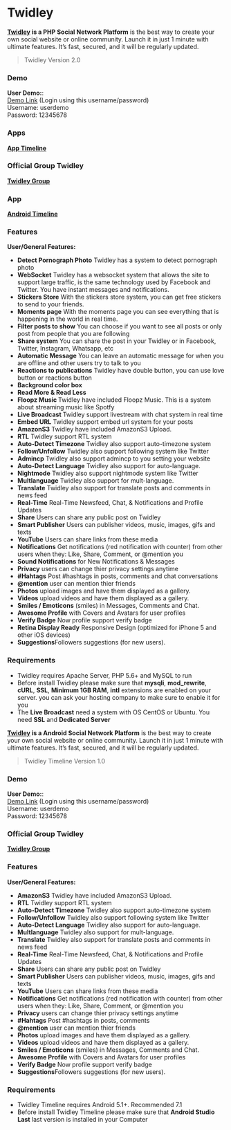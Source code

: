 # Twidley
<p>
    <strong><a href="https://www.twidley.com" rel="nofollow">Twidley</a> is a PHP Social Network Platform</strong> is the best way to create your own social website or online community. Launch it in just 1 minute with ultimate features. It’s fast, secured, and it will be regularly updated.
</p>

<blockquote>Twidley Version 2.0</blockquote>

<h3 id="item-description__demo">Demo</h3>
<p>
    <strong>User Demo:</strong>:<br>
    <a href="https://www.twidley.com/" rel="nofollow">Demo Link</a> (Login using this username/password)<br>
    Username: userdemo<br>
    Password: 12345678
</p>

<h3 id="item-description__demo">Apps</h3>
<p>
      <strong><a href="https://codecanyon.net/item/twidley-timeline-android-social-network/22595212">App Timeline</a></strong>
</p>

<h3 id="item-description__features">Official Group Twidley</h3>
<p>
      <strong>
                   <a href="https://www.facebook.com/groups/214954005822496/" rel="nofollow">Twidley Group</a>
      </strong>
</p>

<h3 id="item-description__app">App</h3>

<p>
      <strong>
                   <a href="https://play.google.com/store/apps/details?id=com.twidley.mrx.twidley" rel="nofollow">Android Timeline</a>
      </strong>
</p>
    
<h3 id="item-description__features">Features</h3>

<p><strong>User/General Features:</strong></p>


<ul>
   <li>
        <strong>Detect Pornograph Photo</strong> Twidley has a system to detect pornograph photo
    </li>
   <li>
        <strong>WebSocket</strong> Twidley has a websocket system that allows the site to support large traffic, is the same technology used by Facebook and Twitter.
You have instant messages and notifications.
    </li>
   <li>
        <strong>Stickers Store</strong> With the stickers store system, you can get free stickers to send to your friends.
    </li>
   <li>
        <strong>Moments page</strong> With the moments page you can see everything that is happening in the world in real time.
    </li>
   <li>
        <strong>Filter posts to show</strong> You can choose if you want to see all posts or only post from people that you are following
    </li>
   <li>
        <strong>Share system</strong> You can share the post in your Twidley or in Facebook, Twitter, Instagram, Whatsapp, etc
    </li>
   <li>
        <strong>Automatic Message</strong> You can leave an automatic message for when you are offline and other users try to talk to you
    </li>
   <li>
        <strong>Reactions to publications</strong> Twidley have double button, you can use love button or reactions button
    </li>
   <li>
        <strong>Background color box</strong>
    </li>
   <li>
        <strong>Read More & Read Less </strong>
    </li>
   <li>
        <strong>Floopz Music </strong> Twidley have included Floopz Music. This is a system about streaming music like Spotfy
    </li>
   <li>
        <strong>Live Broadcast </strong> Twidley support livestream with chat system in real time
    </li>
   <li>
        <strong>Embed URL</strong> Twidley support embed url system for your posts
    </li>
   <li>
        <strong>AmazonS3</strong> Twidley have included AmazonS3 Upload.
   </li>
    <li>
        <strong>RTL</strong> Twidley support RTL system
    </li>
    <li>
        <strong>Auto-Detect Timezone</strong> Twidley also support auto-timezone system
    </li>
    <li>
        <strong>Follow/Unfollow</strong> Twidley also support following system like Twitter
    </li>
    <li>
        <strong>Admincp</strong> Twidley also support admincp to you setting your website
    </li>
    <li>
        <strong>Auto-Detect Language</strong> Twidley also support for auto-language.
    </li>
     <li>
         <strong>Nightmode</strong> Twidley also support nightmode system like Twitter
    </li>
    <li>
        <strong>Multlanguage</strong> Twidley also support for mult-language.
    </li>
    <li>
        <strong>Translate</strong> Twidley also support for translate posts and comments in news feed
    </li>
    <li>
        <strong>Real-Time</strong> Real-Time Newsfeed, Chat, &amp; Notifications and Profile Updates
    </li>
    <li>
        <strong>Share</strong> Users can share any public post on Twidley
    </li>
    <li>
        <strong>Smart Publisher</strong> Users can publisher videos, music, images, gifs and texts
    </li>
    <li>
        <strong>YouTube</strong> Users can share links from these media
    </li>
    <li>
        <strong>Notifications</strong> Get notifications (red notification with counter) from other users when they: Like, Share, Comment, or @mention you
    </li>
    <li>
        <strong>Sound Notifications</strong> for New Notifications &amp; Messages
    </li>
    <li>
        <strong>Privacy</strong> users can change thier privacy settings anytime
    </li>
    <li>
        <strong>#Hahtags</strong> Post #hashtags in posts, comments and chat conversations
    </li>
    <li>
        <strong>@mention</strong> user can mention thier friends
    </li>
    <li>
        <strong>Photos</strong> upload images and have them displayed as a gallery.
    </li>
    <li>
        <strong>Videos</strong> upload videos and have them displayed as a gallery.
    </li>
    <li>
        <strong>Smiles / Emoticons</strong> (smiles) in Messages, Comments and Chat.
    </li>
    <li>
        <strong>Awesome Profile</strong> with Covers and Avatars for user profiles
    </li>
    <li>
        <strong>Verify Badge</strong> Now profile support verify badge
    </li>
    <li>
        <strong>Retina Display Ready</strong> Responsive Design (optimized for iPhone 5 and other iOS devices)
    </li>
    <li>
        <strong>Suggestions</strong>Followers suggestions (for new users).
    </li>
</ul>

<h3 id="item-description__requirements">Requirements</h3>

<ul>
    <li>
        Twidley requires Apache Server, PHP 5.6+ and MySQL to run
    </li>
    <li>
        Before install Twidley please make sure that <strong>mysqli</strong>, <strong>mod_rewrite</strong>, <strong>cURL</strong>, <strong>SSL</strong>, <strong>Minimum 1GB RAM</strong>, <strong>intl</strong> extensions are enabled on your server. you can ask your hosting company to make sure to enable it for you
    </li>
    <li>
         The <strong>Live Broadcast</strong> need a system with OS CentOS or Ubuntu. You need <strong>SSL</strong> and <strong>Dedicated Server</strong>
   </li>
</ul>

<p>
    <strong><a href="https://www.twidley.com" rel="nofollow">Twidley</a> is a Android Social Network Platform</strong> is the best way to create your own social website or online community. Launch it in just 1 minute with ultimate features. It’s fast, secured, and it will be regularly updated.
</p>

<blockquote>Twidley Timeline Version 1.0</blockquote>

<h3 id="item-description__demo">Demo</h3>
<p>
    <strong>User Demo:</strong>:<br>
    <a href="https://play.google.com/store/apps/details?id=com.twidley.mrx.twidley" rel="nofollow">Demo Link</a> (Login using this username/password)<br>
    Username: userdemo<br>
    Password: 12345678
</p>

<h3 id="item-description__features">Official Group Twidley</h3>
<p>
      <strong>
                   <a href="https://www.facebook.com/groups/214954005822496/" rel="nofollow">Twidley Group</a>
      </strong>
</p>

<p>
    
<h3 id="item-description__features">Features</h3>

<p><strong>User/General Features:</strong></p>

<ul>
   <li>
        <strong>AmazonS3</strong> Twidley have included AmazonS3 Upload.
   </li>
    <li>
        <strong>RTL</strong> Twidley support RTL system
    </li>
    <li>
        <strong>Auto-Detect Timezone</strong> Twidley also support auto-timezone system
    </li>
    <li>
        <strong>Follow/Unfollow</strong> Twidley also support following system like Twitter
    </li>
    <li>
        <strong>Auto-Detect Language</strong> Twidley also support for auto-language.
    </li>
    <li>
        <strong>Multlanguage</strong> Twidley also support for mult-language.
    </li>
    <li>
        <strong>Translate</strong> Twidley also support for translate posts and comments in news feed
    </li>
    <li>
        <strong>Real-Time</strong> Real-Time Newsfeed, Chat, &amp; Notifications and Profile Updates
    </li>
    <li>
        <strong>Share</strong> Users can share any public post on Twidley
    </li>
    <li>
        <strong>Smart Publisher</strong> Users can publisher videos, music, images, gifs and texts
    </li>
    <li>
        <strong>YouTube</strong> Users can share links from these media
    </li>
    <li>
        <strong>Notifications</strong> Get notifications (red notification with counter) from other users when they: Like, Share, Comment, or @mention you
    </li>
    <li>
        <strong>Privacy</strong> users can change thier privacy settings anytime
    </li>
    <li>
        <strong>#Hahtags</strong> Post #hashtags in posts, comments
    </li>
    <li>
        <strong>@mention</strong> user can mention thier friends
    </li>
    <li>
        <strong>Photos</strong> upload images and have them displayed as a gallery.
    </li>
    <li>
        <strong>Videos</strong> upload videos and have them displayed as a gallery.
    </li>
    <li>
        <strong>Smiles / Emoticons</strong> (smiles) in Messages, Comments and Chat.
    </li>
    <li>
        <strong>Awesome Profile</strong> with Covers and Avatars for user profiles
    </li>
    <li>
        <strong>Verify Badge</strong> Now profile support verify badge
    </li>
    <li>
        <strong>Suggestions</strong>Followers suggestions (for new users).
    </li>
</ul>

<h3 id="item-description__requirements">Requirements</h3>

<ul>
    <li>
        Twidley Timeline requires Android 5.1+. Recommended 7.1
    </li>
    <li>
        Before install Twidley Timeline please make sure that <strong> Android Studio Last</strong> last version is installed in your Computer
    </li>
</ul>

